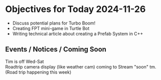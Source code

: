 # Objectives for Today 2024-11-26

- Discuss potential plans for Turbo Boom!
- Creating FPT mini-game in Turtle Bot
- Writing technical article about creating a Prefab System in C++

## Events / Notices / Coming Soon

Tim is off Wed-Sat  
Roadtrip camera display (like weather cam) coming to Stream "soon" tm.  
  (Road trip happening this week)
